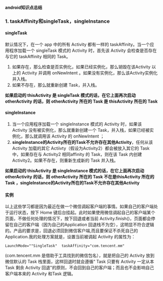 #### android知识点总结

### **1. taskAffinity和singleTask，singleInstance**

#### **singleTask**

默认情况下，在一个 app 中的所有 Activity 都有一样的 taskAffinity。当一个应用程序加载一个 singleTask 模式的 Activity 时，首先该 Activity 会检查是否存在与它的 taskAffinity 相同的 Task。 

 1. 如果存在，那么检查是否实例化，如果已经实例化，那么销毁在该Activity 以上的 Activity 并调用 onNewIntent 。如果没有实例化，那么该Activity实例化并入栈。
 2. 如果不存在，那么就重新创建 Task，并入栈。

**如果启动的 thisActivity 是 singleTask 模式的话，在它上面再次启动 otherActivity 的话，则 otherActivity 所在的 Task 是 thisActivity 所在的 Task**

#### **singleInstance**

 1. 当一个应用程序加载一个 singleInstance 模式的 Activity 时，如果该 Activity 没有被实例化，那么就重新创建一个 Task，并入栈，如果已经被实例化，那么就调用该 Activity 的 onNewIntent ；
 2. **singleInstance的Activity所在的Task不允许存在其他Activity**，任何从该 Activity 加载的其它 Actiivty（假设为Activity2）都会被放入其它的 Task 中，如果存在与 Activity2 相同affinity 的 Task，则在该 Task 内创建 Activity2。如果不存在，则重新生成新的 Task 并入栈。

**如果启动的 thisActivity 是 singleInstance 模式的话，在它上面再次启动 otherActivity 的话，则 otherActivity 所在的 Task 不在是thisActivity 所在的 Task ，singleInstance的Activity所在的Task不允许存在其他Activity**



#### 实例
以上这些学习都是因为最近在做一个微信调起客户端的事情。如果自己的客户端处于运行状态，按下 Home 键后台挂起。此时如果使用微信调起自己的客户端某个页面，不做任何处理的情况下，按下回退或者当前 Activity.finish()，页面都会停留在自己的客户端（因为自己的Application 回退栈不为空），这明显不符合逻辑的。产品的要求是，回退必须回到微信客户端,而且要保证不杀死自己的 Application.我的处理方案就是，设置当前被调起 Activity 的属性为：

```
LaunchMode=""SingleTask"  taskAffinity="com.tencent.mm"
```

(com.tencent.mm 是借助于工具找到的微信包名），就是把自己的 Activity 放到微信默认的 Task 栈里面，这样回退时就会遵循“ Task 只要有 Activity 一定从本 Task 剩余 Activity 回退"的原则，不会回到自己的客户端；而且也不会影响自己客户端本来的 Activity 和Task 逻辑。




